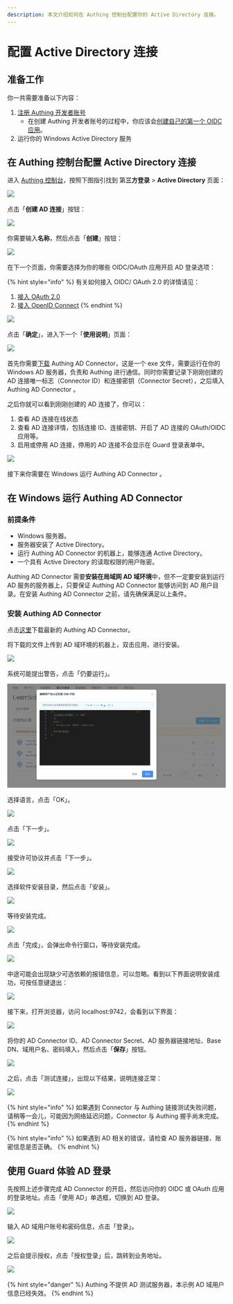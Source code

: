 ```yaml
---
description: 本文介绍如何在 Authing 控制台配置你的 Active Directory 连接。
---
```


# 配置 Active Directory 连接

## 准备工作

你一共需要准备以下内容：

1. [注册 Authing 开发者账号](../../quickstart/create-authing-account.md)
   * 在创建 Authing 开发者账号的过程中，你应该会[创建自己的第一个 OIDC 应用](../oidc/create-oidc.md)。
2. 运行你的 Windows Active Directory 服务

## 在 Authing 控制台配置 Active Directory 连接

进入 [Authing 控制台](https://authing.cn/dashboard)，按照下图指引找到 第**三方登录** &gt; **Active Directory** 页面：

![](https://cdn.authing.cn/blog/20200412234908.png)

点击「**创建 AD 连接**」按钮：

![](https://cdn.authing.cn/blog/20200412235059.png)

你需要输入**名称**，然后点击「**创建**」按钮：

![](https://cdn.authing.cn/blog/20200412235227.png)

在下一个页面，你需要选择为你的哪些 OIDC/OAuth 应用开启  AD 登录选项：

{% hint style="info" %}
有关如何接入 OIDC/ OAuth 2.0 的详情请见：

1. [接入 OAuth 2.0](../oauth2/)
2. [接入 OpenID Connect](../oidc/)
{% endhint %}

![](https://cdn.authing.cn/blog/20200412235347.png)

点击「**确定**」，进入下一个「**使用说明**」页面：

![](https://cdn.authing.cn/blog/20200412235816.png)

首先你需要[下载](https://download.authing.cn/app/Authing-AD-Connector-latest.exe) Authing AD Connector，这是一个 exe 文件，需要运行在你的 Windows AD 服务器，负责和 Authing 进行通信。同时你需要记录下刚刚创建的 AD 连接唯一标志（Connector ID）和连接密钥（Connector Secret），之后填入 Authing AD Connector 。

之后你就可以看到刚刚创建的 AD 连接了，你可以：

1. 查看 AD 连接在线状态
2. 查看 AD 连接详情，包括连接 ID、连接密钥、开启了 AD 连接的 OAuth/OIDC 应用等。
3. 启用或停用 AD 连接，停用的 AD 连接不会显示在 Guard 登录表单中。

![](https://cdn.authing.cn/blog/20200413000650.png)

接下来你需要在 Windows 运行 Authing AD Connector 。

## 在 Windows 运行 Authing AD Connector

### 前提条件

* Windows 服务器。
* 服务器安装了 Active Directory。
* 运行 Authing AD Connector 的机器上，能够连通 Active Directory。
* 一个具有 Active Directory 的读取权限的用户账密。

Authing AD Connector 需要**安装在局域网 AD 域环境**中，但不一定要安装到运行 AD 服务的服务器上，只要保证 Authing AD Connector 能够访问到 AD 用户目录。在安装 Authing AD Connector 之前，请先确保满足以上条件。

### 安装 Authing AD Connector

点击[这里](https://download.authing.cn/app/Authing-AD-Connector-latest.exe)下载最新的 Authing AD Connector。

将下载的文件上传到 AD 域环境的机器上，双击应用，进行安装。

![](https://cdn.authing.cn/docs/20200414213654.png)



系统可能提出警告，点击「仍要运行」。

![](../../.gitbook/assets/image%20%28520%29.png)



选择语言，点击「OK」。

![](https://cdn.authing.cn/docs/20200414213931.png)



点击「下一步」。

![](https://cdn.authing.cn/docs/20200414214254.png)



接受许可协议并点击「下一步」。

![](https://cdn.authing.cn/docs/20200414214406.png)



选择软件安装目录，然后点击「安装」。

![](https://cdn.authing.cn/docs/20200414214502.png)



等待安装完成。

![](https://cdn.authing.cn/docs/20200414214624.png)



点击「完成」，会弹出命令行窗口，等待安装完成。

![](https://cdn.authing.cn/docs/20200414214751.png)



中途可能会出现缺少可选依赖的报错信息，可以忽略。看到以下界面说明安装成功，可按任意键退出：

![](https://cdn.authing.cn/docs/20200414214912.png)



接下来，打开浏览器，访问 localhost:9742，会看到以下界面：

![](https://cdn.authing.cn/docs/20200416004727.png)

将你的 AD Connector ID、AD Connector Secret、AD 服务器链接地址、Base DN、域用户名、密码填入，然后点击「**保存**」按钮。

![](https://cdn.authing.cn/docs/20200414215448.png)



之后，点击「测试连接」，出现以下结果，说明连接正常：

![](https://cdn.authing.cn/docs/20200414220049.png)

{% hint style="info" %}
如果遇到 Connector 与 Authing 链接测试失败问题，请稍等一会儿，可能因为网络延迟问题，Connector 与 Authing 握手尚未完成。
{% endhint %}

{% hint style="info" %}
如果遇到 AD 相关的错误，请检查 AD 服务器链接、账密信息是否正确。
{% endhint %}

## 使用 Guard 体验 AD 登录

先按照上述步骤完成 AD Connector 的开启，然后访问你的 OIDC 或 OAuth 应用的登录地址。点击「使用 AD」单选框，切换到 AD 登录。

![](https://cdn.authing.cn/docs/20200416005523.png)



输入 AD 域用户账号和密码信息，点击「登录」。

![](https://cdn.authing.cn/docs/20200416005738.png)



之后会提示授权，点击「授权登录」后，跳转到业务地址。

![](https://cdn.authing.cn/docs/20200416010008.png)

{% hint style="danger" %}
Authing 不提供 AD 测试服务器，本示例 AD 域用户信息已经失效。
{% endhint %}


